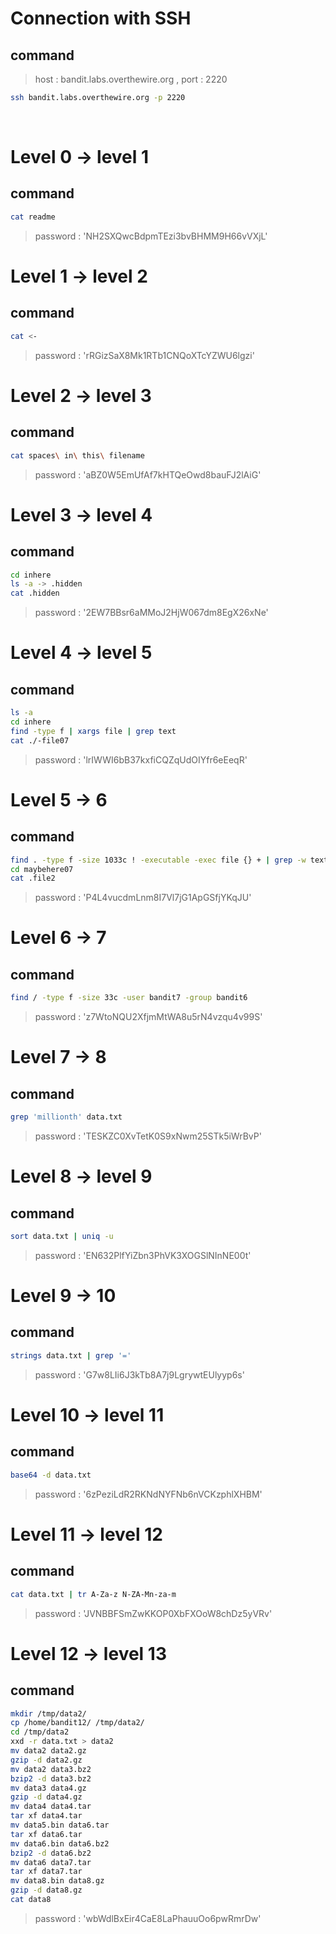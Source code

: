 # Connection with SSH
## command
> host : bandit.labs.overthewire.org , port : 2220

```sh
ssh bandit.labs.overthewire.org -p 2220
```
&nbsp;
# Level 0 -> level 1
## command
```sh
cat readme 
```

> password : 'NH2SXQwcBdpmTEzi3bvBHMM9H66vVXjL'
&nbsp;
# Level 1 -> level 2
## command 
```sh
cat <-
```
> password : 'rRGizSaX8Mk1RTb1CNQoXTcYZWU6lgzi'
&nbsp;
# Level 2 -> level 3
## command 
```sh
cat spaces\ in\ this\ filename
```
> password : 'aBZ0W5EmUfAf7kHTQeOwd8bauFJ2lAiG'
# Level 3 -> level 4
## command
```sh
cd inhere
ls -a -> .hidden
cat .hidden
```
> password : '2EW7BBsr6aMMoJ2HjW067dm8EgX26xNe'
&nbsp;
# Level 4 -> level 5 
## command
```sh
ls -a
cd inhere
find -type f | xargs file | grep text
cat ./-file07
```
> password : 'lrIWWI6bB37kxfiCQZqUdOIYfr6eEeqR'
&nbsp;
# Level 5 -> 6
## command
```sh
find . -type f -size 1033c ! -executable -exec file {} + | grep -w text
cd maybehere07
cat .file2
```
> password : 'P4L4vucdmLnm8I7Vl7jG1ApGSfjYKqJU'
&nbsp;
# Level 6 -> 7
## command
```sh
find / -type f -size 33c -user bandit7 -group bandit6
```
> password : 'z7WtoNQU2XfjmMtWA8u5rN4vzqu4v99S'
&nbsp;
# Level 7 -> 8
## command
```sh
grep 'millionth' data.txt
```
> password : 'TESKZC0XvTetK0S9xNwm25STk5iWrBvP'
&nbsp;
# Level 8 -> level 9
## command
```sh
sort data.txt | uniq -u
```
> password : 'EN632PlfYiZbn3PhVK3XOGSlNInNE00t'
&nbsp;
# Level 9 -> 10
## command
```sh
strings data.txt | grep '='
```
> password : 'G7w8LIi6J3kTb8A7j9LgrywtEUlyyp6s'
&nbsp;
# Level 10 -> level 11
## command
```sh
base64 -d data.txt
```
> password : '6zPeziLdR2RKNdNYFNb6nVCKzphlXHBM'
&nbsp;
# Level 11 -> level 12
## command
```sh
cat data.txt | tr A-Za-z N-ZA-Mn-za-m
```
> password : 'JVNBBFSmZwKKOP0XbFXOoW8chDz5yVRv'
&nbsp;
# Level 12 -> level 13
## command
```sh
mkdir /tmp/data2/
cp /home/bandit12/ /tmp/data2/
cd /tmp/data2
xxd -r data.txt > data2
mv data2 data2.gz
gzip -d data2.gz
mv data2 data3.bz2
bzip2 -d data3.bz2
mv data3 data4.gz
gzip -d data4.gz
mv data4 data4.tar
tar xf data4.tar
mv data5.bin data6.tar
tar xf data6.tar
mv data6.bin data6.bz2
bzip2 -d data6.bz2
mv data6 data7.tar
tar xf data7.tar
mv data8.bin data8.gz
gzip -d data8.gz
cat data8

```
> password : 'wbWdlBxEir4CaE8LaPhauuOo6pwRmrDw'
